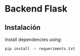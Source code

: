 # Backend Flask

## Instalación

Install dependencies using:

```bash
pip install -r requeriments.txt
```
